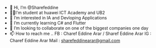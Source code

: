 - 👋 Hi, I’m @Sharefeddine
- 👨‍💻I'm student at huawei ICT Academy and UB2 
- 👀 I’m interested in IA and Devloping Applications
- 🌱 I’m currently learning C# and Flutter
- 💞️ I’m looking to collaborate on one of the biggest companies one day 
- 📫 How to reach me ..
FB : Charef Eddine Arar / Sharef Eddine Arar 
IG : Charef Eddine Arar
Mail : sharefeddinearar@gmail.com
<!---
Sharefeddine/Sharefeddine is a ✨ special ✨ repository because its `README.md` (this file) appears on your GitHub profile.
You can click the Preview link to take a look at your changes.
--->
